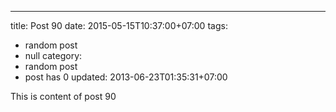 ---
title: Post 90
date: 2015-05-15T10:37:00+07:00
tags:
  - random post
  - null
category:
  - random post
  - post has 0
updated: 2013-06-23T01:35:31+07:00

This is content of post 90